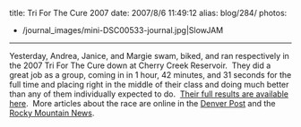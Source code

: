 title: Tri For The Cure 2007
date: 2007/8/6 11:49:12
alias: blog/284/
photos:
- /journal_images/mini-DSC00533-journal.jpg|SlowJAM
---
Yesterday, Andrea, Janice, and Margie swam, biked, and ran respectively in the 2007 Tri For The Cure down at Cherry Creek Reservoir.  They did a great job as a group, coming in in 1 hour, 42 minutes, and 31 seconds for the full time and placing right in the middle of their class and doing much better than any of them individually expected to do.  [Their full results are available here](http://downingevents.com/data/Results07list.php?x_BIB=2727&z_BIB=%3D%2C%2C).  More articles about the race are online in the [Denver Post](http://www.denverpost.com/ci_6552325?source=rss) and the [Rocky Mountain News](http://www.rockymountainnews.com/drmn/local/article/0,1299,DRMN_15_5660668,00.html).
